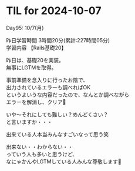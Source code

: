 # TIL for 2024-10-07

Day95: 10/7(月)  
  
昨日学習時間 3時間20分(累計:227時間05分)  
学習内容 【Rails基礎20】  

昨日は、基礎20を実装。  
無事にLGTMを取得。  

事前準備を念入りに行ったお陰で、  
出力されているエラーも調べればOK  
というよいうな内容だったので、なんとか調べながら  
エラーを解消し、クリア🙏  

いや〜それにしても難しい？めんどくさい？  
と言いますか・・・  

出来ている人本当みんなすごいなって思う笑  

出来ない・・わからない・・  
っていう人も多いと思うけど、  
なにゃかんやLGTMしている人みんな尊敬します🙏  
